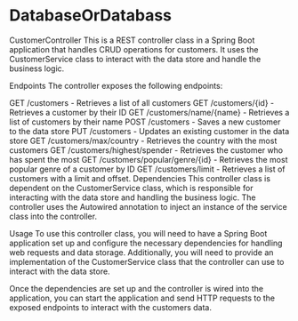 # DatabaseOrDatabass
CustomerController
This is a REST controller class in a Spring Boot application that handles CRUD operations for customers. It uses the CustomerService class to interact with the data store and handle the business logic.

Endpoints
The controller exposes the following endpoints:

GET /customers - Retrieves a list of all customers
GET /customers/{id} - Retrieves a customer by their ID
GET /customers/name/{name} - Retrieves a list of customers by their name
POST /customers - Saves a new customer to the data store
PUT /customers - Updates an existing customer in the data store
GET /customers/max/country - Retrieves the country with the most customers
GET /customers/highest/spender - Retrieves the customer who has spent the most
GET /customers/popular/genre/{id} - Retrieves the most popular genre of a customer by ID
GET /customers/limit - Retrieves a list of customers with a limit and offset.
Dependencies
This controller class is dependent on the CustomerService class, which is responsible for interacting with the data store and handling the business logic. The controller uses the Autowired annotation to inject an instance of the service class into the controller.

Usage
To use this controller class, you will need to have a Spring Boot application set up and configure the necessary dependencies for handling web requests and data storage. Additionally, you will need to provide an implementation of the CustomerService class that the controller can use to interact with the data store.

Once the dependencies are set up and the controller is wired into the application, you can start the application and send HTTP requests to the exposed endpoints to interact with the customers data.
